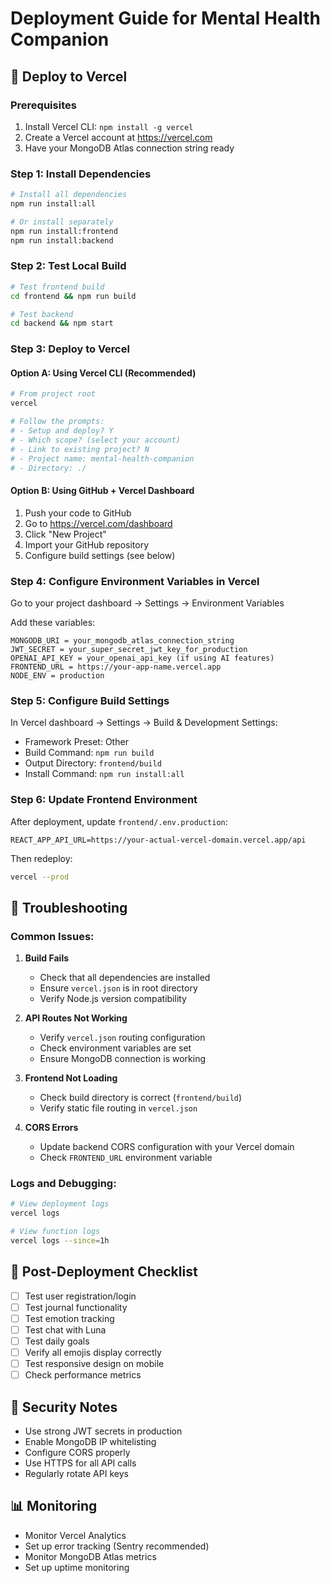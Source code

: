 # Deployment Guide for Mental Health Companion

## 🚀 Deploy to Vercel

### Prerequisites
1. Install Vercel CLI: `npm install -g vercel`
2. Create a Vercel account at https://vercel.com
3. Have your MongoDB Atlas connection string ready

### Step 1: Install Dependencies
```bash
# Install all dependencies
npm run install:all

# Or install separately
npm run install:frontend
npm run install:backend
```

### Step 2: Test Local Build
```bash
# Test frontend build
cd frontend && npm run build

# Test backend
cd backend && npm start
```

### Step 3: Deploy to Vercel

#### Option A: Using Vercel CLI (Recommended)
```bash
# From project root
vercel

# Follow the prompts:
# - Setup and deploy? Y
# - Which scope? (select your account)
# - Link to existing project? N
# - Project name: mental-health-companion
# - Directory: ./
```

#### Option B: Using GitHub + Vercel Dashboard
1. Push your code to GitHub
2. Go to https://vercel.com/dashboard
3. Click "New Project"
4. Import your GitHub repository
5. Configure build settings (see below)

### Step 4: Configure Environment Variables in Vercel
Go to your project dashboard → Settings → Environment Variables

Add these variables:
```
MONGODB_URI = your_mongodb_atlas_connection_string
JWT_SECRET = your_super_secret_jwt_key_for_production  
OPENAI_API_KEY = your_openai_api_key (if using AI features)
FRONTEND_URL = https://your-app-name.vercel.app
NODE_ENV = production
```

### Step 5: Configure Build Settings
In Vercel dashboard → Settings → Build & Development Settings:
- Framework Preset: Other
- Build Command: `npm run build`
- Output Directory: `frontend/build`
- Install Command: `npm run install:all`

### Step 6: Update Frontend Environment
After deployment, update `frontend/.env.production`:
```
REACT_APP_API_URL=https://your-actual-vercel-domain.vercel.app/api
```

Then redeploy:
```bash
vercel --prod
```

## 🔧 Troubleshooting

### Common Issues:

1. **Build Fails**
   - Check that all dependencies are installed
   - Ensure `vercel.json` is in root directory
   - Verify Node.js version compatibility

2. **API Routes Not Working**
   - Verify `vercel.json` routing configuration
   - Check environment variables are set
   - Ensure MongoDB connection is working

3. **Frontend Not Loading**
   - Check build directory is correct (`frontend/build`)
   - Verify static file routing in `vercel.json`

4. **CORS Errors**
   - Update backend CORS configuration with your Vercel domain
   - Check `FRONTEND_URL` environment variable

### Logs and Debugging:
```bash
# View deployment logs
vercel logs

# View function logs
vercel logs --since=1h
```

## 📱 Post-Deployment Checklist

- [ ] Test user registration/login
- [ ] Test journal functionality
- [ ] Test emotion tracking
- [ ] Test chat with Luna
- [ ] Test daily goals
- [ ] Verify all emojis display correctly
- [ ] Test responsive design on mobile
- [ ] Check performance metrics

## 🔐 Security Notes

- Use strong JWT secrets in production
- Enable MongoDB IP whitelisting
- Configure CORS properly
- Use HTTPS for all API calls
- Regularly rotate API keys

## 📊 Monitoring

- Monitor Vercel Analytics
- Set up error tracking (Sentry recommended)
- Monitor MongoDB Atlas metrics
- Set up uptime monitoring
